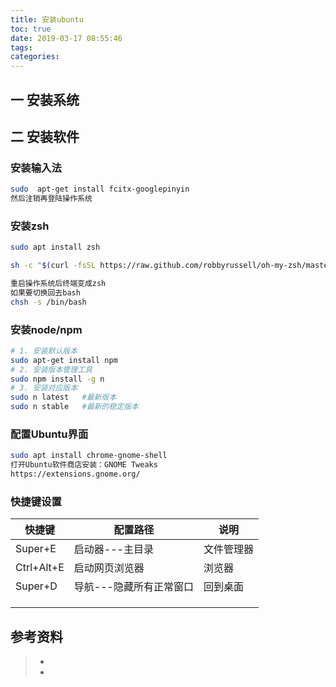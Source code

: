 ```yaml
---
title: 安装ubuntu
toc: true
date: 2019-03-17 08:55:46
tags:
categories:
---
```




## 一 安装系统



## 二 安装软件

### 安装输入法

```bash
sudo  apt-get install fcitx-googlepinyin
然后注销再登陆操作系统
```

### 安装zsh

```bash
sudo apt install zsh

sh -c "$(curl -fsSL https://raw.github.com/robbyrussell/oh-my-zsh/master/tools/install.sh)"

重启操作系统后终端变成zsh
如果要切换回去bash
chsh -s /bin/bash


```

### 安装node/npm

```bash
# 1. 安装默认版本
sudo apt-get install npm
# 2. 安装版本管理工具
sudo npm install -g n
# 3. 安装对应版本
sudo n latest   #最新版本
sudo n stable   #最新的稳定版本
```



### 配置Ubuntu界面

```bash
sudo apt install chrome-gnome-shell
打开Ubuntu软件商店安装：GNOME Tweaks
https://extensions.gnome.org/
```

### 快捷键设置

| 快捷键     | 配置路径                | 说明       |
| ---------- | ----------------------- | ---------- |
| Super+E    | 启动器---主目录         | 文件管理器 |
| Ctrl+Alt+E | 启动网页浏览器          | 浏览器     |
| Super+D    | 导航---隐藏所有正常窗口 | 回到桌面   |
|            |                         |            |
|            |                         |            |
|            |                         |            |

## 参考资料
> - []()
> - []()
